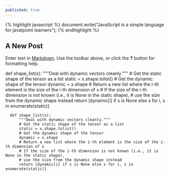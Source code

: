 ```yaml
---
published: true
---
```

{% highlight javascript %}
document.write("JavaScript is a simple language for javatpoint learners");
{% endhighlight %}

## A New Post

Enter text in [Markdown](http://daringfireball.net/projects/markdown/). Use the toolbar above, or click the **?** button for formatting help.

def shape_list(x):
    """Deal with dynamic vectors cleanly."""
    # Get the static shape of the tensor as a list
    static = x.shape.tolist()
    # Get the dynamic shape of the tensor
    dynamic = x.shape
    # Return a new list where the i-th element is the size of the i-th dimension of x
    # If the size of the i-th dimension is not known (i.e., it is None in the static shape),
    # use the size from the dynamic shape instead
    return [dynamic[i] if s is None else s for i, s in enumerate(static)]
    
    


      def shape_list(x):
          """Deal with dynamic vectors cleanly."""
          # Get the static shape of the tensor as a list
          static = x.shape.tolist()
          # Get the dynamic shape of the tensor
          dynamic = x.shape
          # Return a new list where the i-th element is the size of the i-th dimension of x
          # If the size of the i-th dimension is not known (i.e., it is None in the static shape),
          # use the size from the dynamic shape instead
          return [dynamic[i] if s is None else s for i, s in enumerate(static)]
